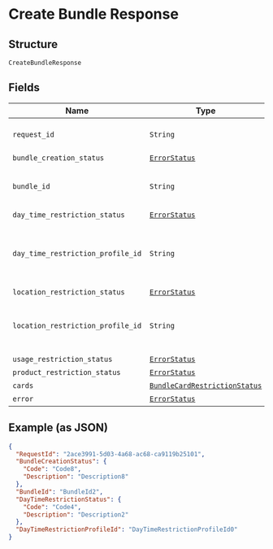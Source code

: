 
# Create Bundle Response

## Structure

`CreateBundleResponse`

## Fields

| Name | Type | Tags | Description |
|  --- | --- | --- | --- |
| `request_id` | `String` | Optional | Request Id of the API call |
| `bundle_creation_status` | [`ErrorStatus`](../../doc/models/error-status.md) | Optional | - |
| `bundle_id` | `String` | Optional | Identifier of the newly created bundle |
| `day_time_restriction_status` | [`ErrorStatus`](../../doc/models/error-status.md) | Optional | - |
| `day_time_restriction_profile_id` | `String` | Optional | Identifier of the day/time restriction profile created |
| `location_restriction_status` | [`ErrorStatus`](../../doc/models/error-status.md) | Optional | - |
| `location_restriction_profile_id` | `String` | Optional | Identifier of the location restriction profile created |
| `usage_restriction_status` | [`ErrorStatus`](../../doc/models/error-status.md) | Optional | - |
| `product_restriction_status` | [`ErrorStatus`](../../doc/models/error-status.md) | Optional | - |
| `cards` | [`BundleCardRestrictionStatus`](../../doc/models/bundle-card-restriction-status.md) | Optional | - |
| `error` | [`ErrorStatus`](../../doc/models/error-status.md) | Optional | - |

## Example (as JSON)

```json
{
  "RequestId": "2ace3991-5d03-4a68-ac68-ca9119b25101",
  "BundleCreationStatus": {
    "Code": "Code8",
    "Description": "Description8"
  },
  "BundleId": "BundleId2",
  "DayTimeRestrictionStatus": {
    "Code": "Code4",
    "Description": "Description2"
  },
  "DayTimeRestrictionProfileId": "DayTimeRestrictionProfileId0"
}
```

